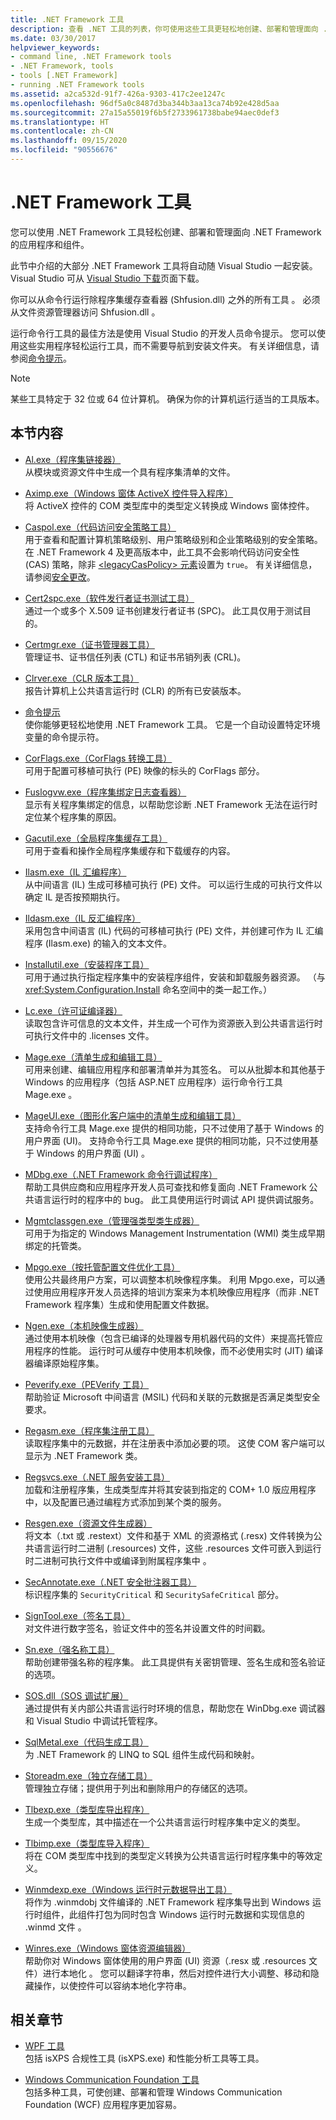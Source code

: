 ```yaml
---
title: .NET Framework 工具
description: 查看 .NET 工具的列表，你可使用这些工具更轻松地创建、部署和管理面向 .NET 的应用程序和组件。
ms.date: 03/30/2017
helpviewer_keywords:
- command line, .NET Framework tools
- .NET Framework, tools
- tools [.NET Framework]
- running .NET Framework tools
ms.assetid: a2ca532d-91f7-426a-9303-417c2ee1247c
ms.openlocfilehash: 96df5a0c8487d3ba344b3aa13ca74b92e428d5aa
ms.sourcegitcommit: 27a15a55019f6b5f2733961738babe94aec0def3
ms.translationtype: HT
ms.contentlocale: zh-CN
ms.lasthandoff: 09/15/2020
ms.locfileid: "90556676"
---
```

# <a name="net-framework-tools"></a>.NET Framework 工具

您可以使用 .NET Framework 工具轻松创建、部署和管理面向 .NET Framework 的应用程序和组件。

此节中介绍的大部分 .NET Framework 工具将自动随 Visual Studio 一起安装。 Visual Studio 可从 [Visual Studio 下载](https://visualstudio.microsoft.com/downloads/?utm_medium=microsoft&utm_source=docs.microsoft.com&utm_campaign=inline+link&utm_content=download+vs2019)页面下载。

你可以从命令行运行除程序集缓存查看器 (Shfusion.dll) 之外的所有工具  。 必须从文件资源管理器访问 Shfusion.dll  。
  
运行命令行工具的最佳方法是使用 Visual Studio 的开发人员命令提示。 您可以使用这些实用程序轻松运行工具，而不需要导航到安装文件夹。 有关详细信息，请参阅[命令提示](developer-command-prompt-for-vs.md)。

> [!NOTE]
> 某些工具特定于 32 位或 64 位计算机。 确保为你的计算机运行适当的工具版本。

## <a name="in-this-section"></a>本节内容

- [Al.exe（程序集链接器）](al-exe-assembly-linker.md)  
从模块或资源文件中生成一个具有程序集清单的文件。

- [Aximp.exe（Windows 窗体 ActiveX 控件导入程序）](aximp-exe-windows-forms-activex-control-importer.md)  
将 ActiveX 控件的 COM 类型库中的类型定义转换成 Windows 窗体控件。

- [Caspol.exe（代码访问安全策略工具）](caspol-exe-code-access-security-policy-tool.md)  
用于查看和配置计算机策略级别、用户策略级别和企业策略级别的安全策略。 在 .NET Framework 4 及更高版本中，此工具不会影响代码访问安全性 (CAS) 策略，除非 [\<legacyCasPolicy> 元素](../configure-apps/file-schema/runtime/netfx40-legacysecuritypolicy-element.md)设置为 `true`。 有关详细信息，请参阅[安全更改](/previous-versions/dotnet/framework/security/security-changes)。

- [Cert2spc.exe（软件发行者证书测试工具）](cert2spc-exe-software-publisher-certificate-test-tool.md)  
通过一个或多个 X.509 证书创建发行者证书 (SPC)。 此工具仅用于测试目的。

- [Certmgr.exe（证书管理器工具）](certmgr-exe-certificate-manager-tool.md)  
管理证书、证书信任列表 (CTL) 和证书吊销列表 (CRL)。

- [Clrver.exe（CLR 版本工具）](clrver-exe-clr-version-tool.md)  
报告计算机上公共语言运行时 (CLR) 的所有已安装版本。

- [命令提示](developer-command-prompt-for-vs.md)  
使你能够更轻松地使用 .NET Framework 工具。 它是一个自动设置特定环境变量的命令提示符。

- [CorFlags.exe（CorFlags 转换工具）](corflags-exe-corflags-conversion-tool.md)  
可用于配置可移植可执行 (PE) 映像的标头的 CorFlags 部分。

- [Fuslogvw.exe（程序集绑定日志查看器）](fuslogvw-exe-assembly-binding-log-viewer.md)  
显示有关程序集绑定的信息，以帮助您诊断 .NET Framework 无法在运行时定位某个程序集的原因。

- [Gacutil.exe（全局程序集缓存工具）](gacutil-exe-gac-tool.md)  
可用于查看和操作全局程序集缓存和下载缓存的内容。

- [Ilasm.exe（IL 汇编程序）](ilasm-exe-il-assembler.md)  
从中间语言 (IL) 生成可移植可执行 (PE) 文件。 可以运行生成的可执行文件以确定 IL 是否按预期执行。

- [Ildasm.exe（IL 反汇编程序）](ildasm-exe-il-disassembler.md)  
采用包含中间语言 (IL) 代码的可移植可执行 (PE) 文件，并创建可作为 IL 汇编程序 (Ilasm.exe) 的输入的文本文件。

- [Installutil.exe（安装程序工具）](installutil-exe-installer-tool.md)  
可用于通过执行指定程序集中的安装程序组件，安装和卸载服务器资源。 （与 <xref:System.Configuration.Install> 命名空间中的类一起工作。）

- [Lc.exe（许可证编译器）](lc-exe-license-compiler.md)  
读取包含许可信息的文本文件，并生成一个可作为资源嵌入到公共语言运行时可执行文件中的  .licenses 文件。

- [Mage.exe（清单生成和编辑工具）](mage-exe-manifest-generation-and-editing-tool.md)  
可用来创建、编辑应用程序和部署清单并为其签名。 可以从批脚本和其他基于 Windows 的应用程序（包括 ASP.NET 应用程序）运行命令行工具 Mage.exe  。

- [MageUI.exe（图形化客户端中的清单生成和编辑工具）](mageui-exe-manifest-generation-and-editing-tool-graphical-client.md)  
支持命令行工具 Mage.exe 提供的相同功能，只不过使用了基于 Windows 的用户界面 (UI)。 支持命令行工具 Mage.exe 提供的相同功能，只不过使用基于 Windows 的用户界面 (UI)  。

- [MDbg.exe（.NET Framework 命令行调试程序）](mdbg-exe.md)  
帮助工具供应商和应用程序开发人员可查找和修复面向 .NET Framework 公共语言运行时的程序中的 bug。 此工具使用运行时调试 API 提供调试服务。

- [Mgmtclassgen.exe（管理强类型类生成器）](mgmtclassgen-exe.md)  
可用于为指定的 Windows Management Instrumentation (WMI) 类生成早期绑定的托管类。

- [Mpgo.exe（按托管配置文件优化工具）](mpgo-exe-managed-profile-guided-optimization-tool.md)  
使用公共最终用户方案，可以调整本机映像程序集。 利用 Mpgo.exe，可以通过使用应用程序开发人员选择的培训方案来为本机映像应用程序（而非 .NET Framework 程序集）生成和使用配置文件数据。

- [Ngen.exe（本机映像生成器）](ngen-exe-native-image-generator.md)  
通过使用本机映像（包含已编译的处理器专用机器代码的文件）来提高托管应用程序的性能。 运行时可从缓存中使用本机映像，而不必使用实时 (JIT) 编译器编译原始程序集。

- [Peverify.exe（PEVerify 工具）](peverify-exe-peverify-tool.md)  
帮助验证 Microsoft 中间语言 (MSIL) 代码和关联的元数据是否满足类型安全要求。

- [Regasm.exe（程序集注册工具）](regasm-exe-assembly-registration-tool.md)  
读取程序集中的元数据，并在注册表中添加必要的项。 这使 COM 客户端可以显示为 .NET Framework 类。

- [Regsvcs.exe（.NET 服务安装工具）](regsvcs-exe-net-services-installation-tool.md)  
加载和注册程序集，生成类型库并将其安装到指定的 COM+ 1.0 版应用程序中，以及配置已通过编程方式添加到某个类的服务。

- [Resgen.exe（资源文件生成器）](resgen-exe-resource-file-generator.md)  
将文本（.txt 或 .restext）文件和基于 XML 的资源格式 (.resx) 文件转换为公共语言运行时二进制 (.resources) 文件，这些 .resources 文件可嵌入到运行时二进制可执行文件中或编译到附属程序集中     。

- [SecAnnotate.exe（.NET 安全批注器工具）](secannotate-exe-net-security-annotator-tool.md)  
标识程序集的 `SecurityCritical` 和 `SecuritySafeCritical` 部分。

- [SignTool.exe（签名工具）](signtool-exe.md)  
对文件进行数字签名，验证文件中的签名并设置文件的时间戳。

- [Sn.exe（强名称工具）](sn-exe-strong-name-tool.md)  
帮助创建带强名称的程序集。 此工具提供有关密钥管理、签名生成和签名验证的选项。

- [SOS.dll（SOS 调试扩展）](sos-dll-sos-debugging-extension.md)  
通过提供有关内部公共语言运行时环境的信息，帮助您在 WinDbg.exe 调试器和 Visual Studio 中调试托管程序。

- [SqlMetal.exe（代码生成工具）](sqlmetal-exe-code-generation-tool.md)  
为 .NET Framework 的 LINQ to SQL 组件生成代码和映射。

- [Storeadm.exe（独立存储工具）](storeadm-exe-isolated-storage-tool.md)  
管理独立存储；提供用于列出和删除用户的存储区的选项。

- [Tlbexp.exe（类型库导出程序）](tlbexp-exe-type-library-exporter.md)  
生成一个类型库，其中描述在一个公共语言运行时程序集中定义的类型。

- [Tlbimp.exe（类型库导入程序）](tlbimp-exe-type-library-importer.md)  
将在 COM 类型库中找到的类型定义转换为公共语言运行时程序集中的等效定义。

- [Winmdexp.exe（Windows 运行时元数据导出工具）](winmdexp-exe-windows-runtime-metadata-export-tool.md)  
将作为 .winmdobj 文件编译的 .NET Framework 程序集导出到 Windows 运行时组件，此组件打包为同时包含 Windows 运行时元数据和实现信息的 .winmd 文件   。

- [Winres.exe（Windows 窗体资源编辑器）](winres-exe-windows-forms-resource-editor.md)  
帮助你对 Windows 窗体使用的用户界面 (UI) 资源（.resx 或 .resources 文件）进行本地化   。 您可以翻译字符串，然后对控件进行大小调整、移动和隐藏操作，以使控件可以容纳本地化字符串。

## <a name="related-sections"></a>相关章节

- [WPF 工具](/previous-versions/ms742404(v=vs.110))  
包括 isXPS 合规性工具 (isXPS.exe) 和性能分析工具等工具。

- [Windows Communication Foundation 工具](../wcf/tools.md)  
包括多种工具，可使创建、部署和管理 Windows Communication Foundation (WCF) 应用程序更加容易。
